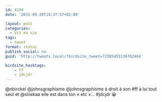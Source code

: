```yaml
---
id: 4194
date: '2011-05-20T14:37:57+02:00'

layout: post
categories:
  - Vis ma vie
tags:
  - tweet
format: status
publish_social: no
guid: 'http://tweets.local/?birdsite_tweet=71585455136702464'

birdsite_hashtags:
    - ff
    - jdcjdr
---
```


@nbirckel @johnsgraphisme @johnsgraphisme à droit à son #ff à lui tout seul et @sliwkaa elle est dans ton « etc »… #jdcjdr 😀